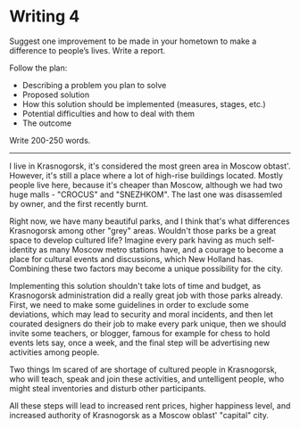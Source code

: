 # Writing 4

Suggest one improvement to be made in your hometown to make a difference to people’s lives. Write a report.

Follow the plan:
-  Describing a problem you plan to solve
-  Proposed solution
-  How this solution should be implemented (measures, stages, etc.)
-  Potential difficulties and how to deal with them
-  The outcome

Write 200-250 words.
______
I live in Krasnogorsk, it's considered the most green area in Moscow obtast'. However, it's still a place where a lot of high-rise buildings located. Mostly people live here, because it's cheaper than Moscow, although we had two huge malls - "CROCUS" and "SNEZHKOM". The last one was disassemled by owner, and the first recently burnt. 

Right now, we have many beautiful parks, and I think that's what differences Krasnogorsk among other "grey" areas. Wouldn't those parks be a great space to develop cultured life? Imagine every park having as much self-identity as many Moscow metro stations have, and a courage to become a place for cultural events and discussions, which New Holland has. Combining these two factors may become a unique possibility for the city.

Implementing this solution shouldn't take lots of time and budget, as Krasnogorsk administration did a really great job with those parks already. First, we need to make some guidelines in order to exclude some deviations, which may lead to security and moral incidents, and then let courated designers do their job to make every park unique, then we should invite some teachers, or blogger, famous for example for chess to hold events lets say, once a week, and the final step will be advertising new activities among people.

Two things Im scared of are shortage of cultured people in Krasnogorsk, who will teach, speak and join these activities, and untelligent people, who might steal inventories and disturb other participants.

All these steps will lead to increased rent prices, higher happiness level, and increased authority of Krasnogorsk as a Moscow oblast' "capital" city.